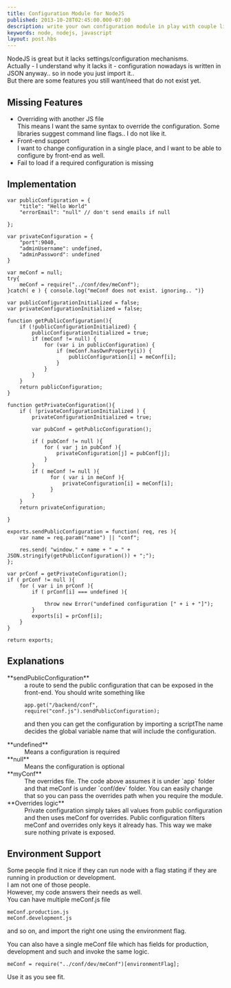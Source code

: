 ```yaml
---
title: Configuration Module for NodeJS
published: 2013-10-28T02:45:00.000-07:00
description: write your own configuration module in play with couple lines of code
keywords: node, nodejs, javascript
layout: post.hbs
---
```



NodeJS is great but it lacks settings/configuration mechanisms.  
Actually - I understand why it lacks it - configuration nowadays is written in JSON anyway.. so in node you just import it..  
But there are some features you still want/need that do not exist yet.  

## Missing Features

*   Overriding with another JS file  
    This means I want the same syntax to override the configuration. Some libraries suggest command line flags.. I do not like it.
*   Front-end support  
    I want to change configuration in a single place, and I want to be able to configure by front-end as well.
*   Fail to load if a required configuration is missing

## Implementation

```
var publicConfiguration = {
    "title": "Hello World"  
    "errorEmail": "null" // don't send emails if null  

};  

var privateConfiguration = {  
    "port":9040,  
    "adminUsername": undefined,   
    "adminPassword": undefined  
}          

var meConf = null;  
try{  
    meConf = require("../conf/dev/meConf");  
}catch( e ) { console.log("meConf does not exist. ignoring.. ")}  

var publicConfigurationInitialized = false;  
var privateConfigurationInitialized = false;  

function getPublicConfiguration(){  
    if (!publicConfigurationInitialized) {  
        publicConfigurationInitialized = true;  
        if (meConf != null) {  
            for (var i in publicConfiguration) {  
                if (meConf.hasOwnProperty(i)) {  
                    publicConfiguration[i] = meConf[i];  
                }  
            }  
        }  
    }  
    return publicConfiguration;  
}  

function getPrivateConfiguration(){  
    if ( !privateConfigurationInitialized ) {  
        privateConfigurationInitialized = true;  

        var pubConf = getPublicConfiguration();  

        if ( pubConf != null ){  
            for ( var j in pubConf ){  
                privateConfiguration[j] = pubConf[j];  
            }  
        }  
        if ( meConf != null ){  
              for ( var i in meConf ){  
                  privateConfiguration[i] = meConf[i];  
              }  
        }  
    }  
    return privateConfiguration;  

}  

exports.sendPublicConfiguration = function( req, res ){  
    var name = req.param("name") || "conf";  

    res.send( "window." + name + " = " + JSON.stringify(getPublicConfiguration()) + ";");  
};  

var prConf = getPrivateConfiguration();  
if ( prConf != null ){  
    for ( var i in prConf ){  
        if ( prConf[i] === undefined ){  

            throw new Error("undefined configuration [" + i + "]");  
        }  
        exports[i] = prConf[i];  
    }  
}  

return exports;  
```

## Explanations

<dl>

<dt>**sendPublicConfiguration**</dt>

<dd>a route to send the public configuration that can be exposed in the front-end.
You should write something like

```
app.get("/backend/conf", require("conf.js").sendPublicConfiguration);
```

and then you can get the configuration by importing a scriptThe name decides the global variable name that will include the configuration.</dd>

<dt>**undefined**</dt>

<dd>Means a configuration is required</dd>

<dt>**null**</dt>

<dd>Means the configuration is optional</dd>

<dt>**myConf**</dt>

<dd>The overrides file. The code above assumes it is under `app` folder and that meConf is under `conf/dev` folder. You can easily change that so you can pass the overrides path when you require the module.</dd>

<dt>**Overrides logic**</dt>

<dd>Private configuration simply takes all values from public configuration and then uses meConf for overrides.  
Public configuration filters meConf and overrides only keys it already has.  
This way we make sure nothing private is exposed.  
</dd>

</dl>

## Environment Support

Some people find it nice if they can run node with a flag stating if they are running in production or development.  
I am not one of those people.  
However, my code answers their needs as well.  
You can have multiple meConf.js file

```
meConf.production.js  
meConf.development.js  
```

and so on, and import the right one using the environment flag.  

You can also have a single meConf file which has fields for production, development and such and invoke the same logic.

```
meConf = require("../conf/dev/meConf")[environmentFlag];
```

Use it as you see fit.

